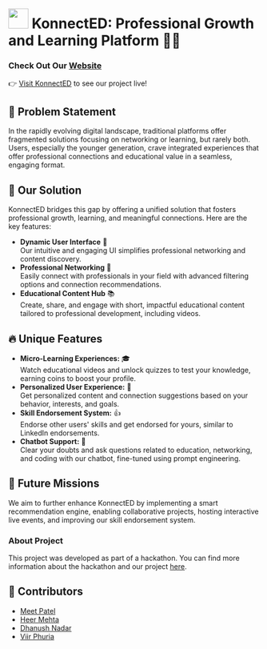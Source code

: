 
# <img src="https://github.com/meet244/TensionFlow_ACE/assets/83262693/71553ad8-2beb-438e-8afc-e21667d0802d" width="40"> KonnectED: Professional Growth and Learning Platform 🌱🚀

### Check Out Our [Website](https://konnect-ed.vercel.app/)
👉 [Visit KonnectED](https://konnect-ed.vercel.app/) to see our project live!

## 🎯 Problem Statement
In the rapidly evolving digital landscape, traditional platforms offer fragmented solutions focusing on networking or learning, but rarely both. Users, especially the younger generation, crave integrated experiences that offer professional connections and educational value in a seamless, engaging format.

## 🌟 Our Solution
KonnectED bridges this gap by offering a unified solution that fosters professional growth, learning, and meaningful connections. Here are the key features:

- **Dynamic User Interface** 🎨</br>
  Our intuitive and engaging UI simplifies professional networking and content discovery.
- **Professional Networking** 👥</br>
  Easily connect with professionals in your field with advanced filtering options and connection recommendations.
- **Educational Content Hub** 📚</br>
  Create, share, and engage with short, impactful educational content tailored to professional development, including videos.

## 🔥 Unique Features
- **Micro-Learning Experiences:** 🎓 </br>Watch educational videos and unlock quizzes to test your knowledge, earning coins to boost your profile.
- **Personalized User Experience:** 🧠 </br>Get personalized content and connection suggestions based on your behavior, interests, and goals.
- **Skill Endorsement System:** 👍 </br>Endorse other users' skills and get endorsed for yours, similar to LinkedIn endorsements.
- **Chatbot Support:** 💬 </br>Clear your doubts and ask questions related to education, networking, and coding with our chatbot, fine-tuned using prompt engineering.

## 🚀 Future Missions
We aim to further enhance KonnectED by implementing a smart recommendation engine, enabling collaborative projects, hosting interactive live events, and improving our skill endorsement system.

### About Project
This project was developed as part of a hackathon. You can find more information about the hackathon and our project [here](https://google.com).

## 🤝 Contributors
- [Meet Patel](https://github.com/meet244)
- [Heer Mehta](https://github.com/heer-s-mehta)
- [Dhanush Nadar](https://github.com/DhanushNadar)
- [Viir Phuria](https://github.com/Viir-Phuria)

